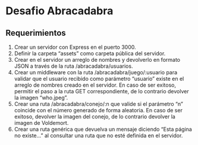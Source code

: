 # Desafio Abracadabra
## Requerimientos

1. Crear un servidor con Express en el puerto 3000.
2. Definir la carpeta “assets” como carpeta pública del servidor.
3. Crear en el servidor un arreglo de nombres y devolverlo en formato JSON a través de
la ruta /abracadabra/usuarios.
4. Crear un middleware con la ruta /abracadabra/juego/:usuario para validar que el
usuario recibido como parámetro “usuario” existe en el arreglo de nombres creado
en el servidor.
En caso de ser exitoso, permitir el paso a la ruta GET correspondiente, de lo contrario
devolver la imagen “who.jpeg”.
5. Crear una ruta /abracadabra/conejo/:n que valide si el parámetro “n” coincide con el
número generado de forma aleatoria.
En caso de ser exitoso, devolver la imagen del conejo, de lo contrario devolver la
imagen de Voldemort.
6. Crear una ruta genérica que devuelva un mensaje diciendo “Esta página no existe...”
al consultar una ruta que no esté definida en el servidor.
